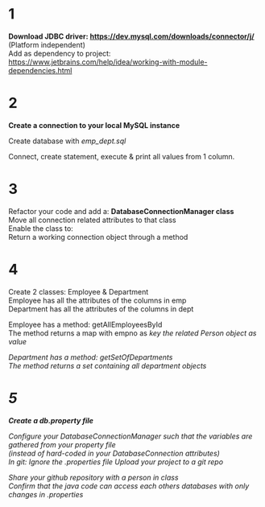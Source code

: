 # 1

**Download JDBC driver: https://dev.mysql.com/downloads/connector/j/** (Platform independent) <br>
Add as dependency to project: https://www.jetbrains.com/help/idea/working-with-module-dependencies.html

# 2

**Create a connection to your local MySQL instance**<br>

Create database with <i>emp_dept.sql</i>

Connect, create statement, execute & print all values from 1 column.

# 3

Refactor your code and add a:
**DatabaseConnectionManager class**<br>
Move all connection related attributes to that class<br>
Enable the class to: <br>
Return a working connection object through a method

# 4

Create 2 classes: Employee & Department<br>
Employee has all the attributes of the columns in emp<br>
Department has all the attributes of the columns in dept<br>

Employee has a method: getAllEmployeesById <br>
The method returns a map with empno as <i>key<i/> the related Person object as <i>value<i/><br>

Department has a method: getSetOfDepartments <br>
The method returns a set containing all department objects

# 5

**Create a db.property file**

Configure your DatabaseConnectionManager such that the variables are gathered from your 
property file <br>(instead of hard-coded in your DatabaseConnection attributes)<br>
In git: Ignore the .properties file
Upload your project to a git repo

Share your github repository with a person in class<br>
Confirm that the java code can access each others databases with only changes in .properties

